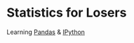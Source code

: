 # Statistics for Losers
Learning <a href="http://pandas.pydata.org/" target="_blank">Pandas</a> &amp; <a href="https://jupyter.org/" target="_blank">IPython</a>

